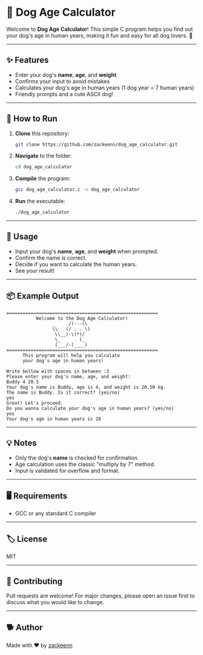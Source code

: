 # 🐶 Dog Age Calculator

Welcome to **Dog Age Calculator**! This simple C program helps you find out your dog's age in human years, making it fun and easy for all dog lovers. 🐾

---

## ✨ Features

- Enter your dog's **name**, **age**, and **weight**
- Confirms your input to avoid mistakes
- Calculates your dog's age in human years (1 dog year = 7 human years)
- Friendly prompts and a cute ASCII dog!

---

## 🚀 How to Run

1. **Clone** this repository:
   ```sh
   git clone https://github.com/zackeenn/dog_age_calculator.git
   ```
2. **Navigate** to the folder:
   ```sh
   cd dog_age_calculator
   ```
3. **Compile** the program:
   ```sh
   gcc dog_age_calculator.c -o dog_age_calculator
   ```
4. **Run** the executable:
   ```sh
   ./dog_age_calculator
   ```

---

## 📝 Usage

- Input your dog's **name**, **age**, and **weight** when prompted.
- Confirm the name is correct.
- Decide if you want to calculate the human years.
- See your result!

---

## 📦 Example Output

```
========================================================
           Welcome to the Dog Age Calculator!      
                 _     /)---(\
                 \\   (/ . . \)
                  \\__)-\(*)/
                  \_       (_
                  (___/-(____)
========================================================
      This program will help you calculate         
      your dog's age in human years!               

Write bellow with spaces in between :3
Please enter your dog's name, age, and weight:
Buddy 4 20.5
Your dog's name is Buddy, age is 4, and weight is 20.50 kg.
The name is Buddy. Is it correct? (yes/no)
yes
Great! Let's proceed.
Do you wanna calculate your dog's age in human years? (yes/no)
yes
Your dog's age in human years is 28
```

---

## 💡 Notes

- Only the dog's **name** is checked for confirmation.
- Age calculation uses the classic "multiply by 7" method.
- Input is validated for overflow and format.

---

## 🖥️ Requirements

- GCC or any standard C compiler

---

## 🏷️ License

MIT

---

## 🤝 Contributing

Pull requests are welcome! For major changes, please open an issue first to discuss what you would like to change.

---

## 🐕 Author

Made with ❤️ by [zackeenn](https://github.com/zackeenn)
